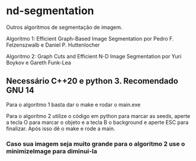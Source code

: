 # nd-segmentation
Outros algoritmos de segmentação de imagem.

Algoritmo 1: Efficient Graph-Based Image Segmentation por Pedro F. Felzenszwalb e Daniel P. Huttenlocher

Algoritmo 2: Graph Cuts and Efficient N-D Image Segmentation por Yuri Boykov e Gareth Funk-Lea

## Necessário C++20 e python 3. Recomendado GNU 14

Para o algoritmo 1 basta dar o make e rodar o main.exe

Para o algoritmo 2 utilize o código em python para marcar as seeds, aperte a tecla O para marcar o objeto e a tecla B o background e aperte ESC para finalizar.
Após isso dê o make e rode a main.

### Caso sua imagem seja muito grande para o algoritmo 2 use o minimizeImage para diminui-la